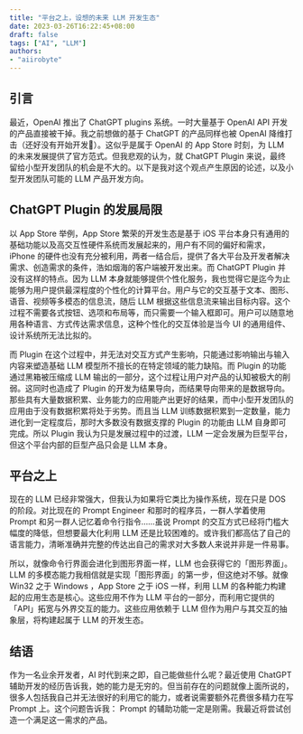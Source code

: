 ```yaml
---
title: "平台之上，设想的未来 LLM 开发生态"
date: 2023-03-26T16:22:45+08:00
draft: false
tags: ["AI", "LLM"]
authors:
- "aiirobyte"
---
```


## 引言
最近，OpenAI 推出了 ChatGPT plugins 系统。一时大量基于 OpenAI API 开发的产品直接被干掉。我之前想做的基于 ChatGPT 的产品同样也被 OpenAI 降维打击（还好没有开始开发🤣）。这似乎是属于 OpenAI 的 App Store 时刻，为 LLM 的未来发展提供了官方范式。但我悲观的认为，就 ChatGPT Plugin 来说，最终留给小型开发团队的机会是不大的。以下是我对这个观点产生原因的论述，以及小型开发团队可能的 LLM 产品开发方向。

## ChatGPT Plugin 的发展局限
以 App Store 举例，App Store 繁荣的开发生态是基于 iOS 平台本身只有通用的基础功能以及高交互性硬件系统而发展起来的，用户有不同的偏好和需求，iPhone 的硬件也没有充分被利用，两者一结合后，提供了各大平台及开发者解决需求、创造需求的条件，浩如烟海的客户端被开发出来。而 ChatGPT Plugin 并没有这样的特点。因为 LLM 本身就能够提供个性化服务，我也觉得它是迄今为止能够为用户提供最深程度的个性化的计算平台。用户与它的交互基于文本、图形、语音、视频等多模态的信息流，随后 LLM 根据这些信息流来输出目标内容。这个过程不需要各式按钮、选项和布局等，而只需要一个输入框即可。用户可以随意地用各种语言、方式传达需求信息，这种个性化的交互体验是当今 UI 的通用组件、设计系统所无法比拟的。

而 Plugin 在这个过程中，并无法对交互方式产生影响，只能通过影响输出与输入内容来塑造基础 LLM 模型所不擅长的在特定领域的能力缺陷。而 Plugin 的功能通过黑箱被压缩成 LLM 输出的一部分，这个过程让用户对产品的认知被极大的削弱。这同时也造成了 Plugin 的开发为结果导向，而结果导向带来的是数据导向。那些具有大量数据积累、业务能力的应用能产出更好的结果，而中小型开发团队的应用由于没有数据积累将处于劣势。而且当 LLM 训练数据积累到一定数量，能力进化到一定程度后，那时大多数没有数据支撑的 Plugin 的功能由 LLM 自身即可完成。所以 Plugin 我认为只是发展过程中的过渡，LLM 一定会发展为巨型平台，但这个平台内部的巨型产品只会是 LLM 本身。

## 平台之上
现在的 LLM 已经非常强大，但我认为如果将它类比为操作系统，现在只是 DOS 的阶段。对比现在的 Prompt Engineer 和那时的程序员，一群人学着使用 Prompt 和另一群人记忆着命令行指令……虽说 Prompt 的交互方式已经将门槛大幅度的降低，但想要最大化利用 LLM 还是比较困难的。或许我们都高估了自己的语言能力，清晰准确并完整的传达出自己的需求对大多数人来说并非是一件易事。

所以，就像命令行界面会进化到图形界面一样，LLM 也会获得它的「图形界面」。LLM 的多模态能力我相信就是实现「图形界面」的第一步，但这绝对不够。就像 Win32 之于 Windows ，App Store 之于 iOS 一样，利用 LLM 的各种能力构建起的应用生态是核心。这些应用不作为 LLM 平台的一部分，而利用它提供的「API」拓宽与外界交互的能力。这些应用依赖于 LLM 但作为用户与其交互的抽象层，将构建起属于 LLM 的开发生态。

## 结语
作为一名业余开发者，AI 时代到来之即，自己能做些什么呢？最近使用 ChatGPT 辅助开发的经历告诉我，她的能力是无穷的。但当前存在的问题就像上面所说的，很多人包括我自己并无法很好的利用它的能力，或者说需要额外花费很多精力在写 Prompt 上。这个问题告诉我： Prompt 的辅助功能一定是刚需。我最近将尝试创造一个满足这一需求的产品。
